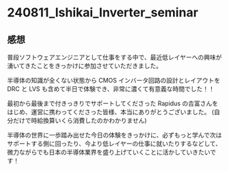 # 240811_Ishikai_Inverter_seminar
## 感想
普段ソフトウェアエンジニアとして仕事をする中で、最近低レイヤーへの興味が湧いてきたことをきっかけに参加させていただきました。

半導体の知識が全くない状態から CMOS インバータ回路の設計とレイアウトを DRC と LVS も含めて半日で体験でき、非常に濃くて有意義な時間でした！！

最初から最後まで付きっきりでサポートしてくださった Rapidus の𠮷富さんをはじめ、運営に携わってくださった皆様、本当にありがとうございました。 (自分だけで時給換算いくら消費したのかわかりません)

半導体の世界に一歩踏み出せた今日の体験をきっかけに、必ずもっと学んで次はサポートする側に回ったり、今より低レイヤーの仕事に就いたりするなどして、微力ながらでも日本の半導体業界を盛り上げていくことに活かしていきたいです！
